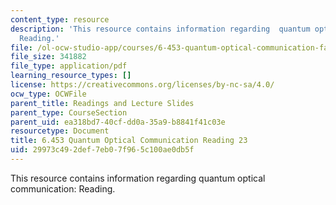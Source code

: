 ```yaml
---
content_type: resource
description: 'This resource contains information regarding  quantum optical communication:
  Reading.'
file: /ol-ocw-studio-app/courses/6-453-quantum-optical-communication-fall-2016/29973c492def7eb07f965c100ae0db5f_MIT6_453F16_Lect23_Notes.pdf
file_size: 341882
file_type: application/pdf
learning_resource_types: []
license: https://creativecommons.org/licenses/by-nc-sa/4.0/
ocw_type: OCWFile
parent_title: Readings and Lecture Slides
parent_type: CourseSection
parent_uid: ea318bd7-40cf-dd0a-35a9-b8841f41c03e
resourcetype: Document
title: 6.453 Quantum Optical Communication Reading 23
uid: 29973c49-2def-7eb0-7f96-5c100ae0db5f
---
```

This resource contains information regarding  quantum optical communication: Reading.